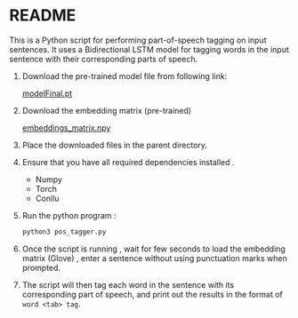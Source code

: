 <h1>README</h1>

This is a Python script for performing part-of-speech tagging on input sentences. It uses a Bidirectional LSTM model for tagging words in the input sentence with their corresponding parts of speech.

1. Download the pre-trained model file from following link:

   [modelFinal.pt](https://iiitaphyd-my.sharepoint.com/:u:/g/personal/abhishek_shar_students_iiit_ac_in/EQolQYVa_d9HikFfdb9hSAkBmJYWazcov67COJ5CY9CBiw?e=NJyRi8)

2. Download the embedding matrix (pre-trained) 

   [embeddings_matrix.npy](https://iiitaphyd-my.sharepoint.com/:u:/g/personal/abhishek_shar_students_iiit_ac_in/EQTiSLt110BHiOuHRCul8CoB3RKBw2YTqK09lIi2gfyJsg?e=Kfg3hs)

2. Place the downloaded files in the parent directory.
3. Ensure that you have all required dependencies installed .
   * Numpy
   * Torch
   * Conllu

4. Run the python program :

   ```bash
   python3 pos_tagger.py
   ```

5. Once the script is running , wait for few seconds to load the embedding matrix (Glove) , enter a sentence without using punctuation marks when prompted.
6. The script will then tag each word in the sentence with its corresponding part of speech, and print out the results in the format of `word <tab> tag`.